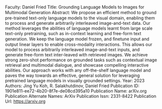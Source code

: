 Faculty: Daniel Fried
Title: Grounding Language Models to Images for Multimodal Generation
Abstract: We propose an efﬁcient method to ground pre-trained text-only language models to the visual domain, enabling them to process and generate arbitrarily interleaved image-and-text data. Our method leverages the abilities of language models learnt from large scale text-only pretraining, such as in-context learning and free-form text generation. We keep the language model frozen, and ﬁnetune input and output linear layers to enable cross-modality interactions. This allows our model to process arbitrarily interleaved image-and-text inputs, and generate free-form text inter-leaved with retrieved images. We achieve strong zero-shot performance on grounded tasks such as contextual image retrieval and multimodal dialogue, and showcase compelling interactive abilities. Our approach works with any off-the-shelf language model and paves the way towards an effective, general solution for leveraging pretrained language models in visually grounded settings.
Year: 2023
Authors: Jing Yu Koh, R. Salakhutdinov, Daniel Fried
Publication ID: 1901e811-ee72-4b20-8f7e-de08cd395a10
Publication Name: arXiv.org
Publication Alternate Names: ArXiv
Publication Issn: 2331-8422
Publication Url: https://arxiv.org
